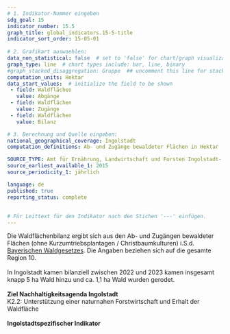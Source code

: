 ```yaml
---
# 1. Indikator-Nummer eingeben 
sdg_goal: 15 
indicator_number: 15.5
graph_title: global_indicators.15-5-title
indicator_sort_order: 15-05-01
 
# 2. Grafikart auswaehlen: 
data_non_statistical: false  # set to 'false' for chart/graph visualization 
graph_type: line  # chart types include: bar, line, binary 
#graph_stacked_disaggregation: Gruppe  ## uncomment this line for stacked bars. eplace 'Geschlecht' with the field of aggregation. 
computation_units: Hektar
data_start_values:  # initialize the field to be shown  
 - field: Waldflächen 
   value: Abgänge 
 - field: Waldflächen 
   value: Zugänge
 - field: Waldflächen 
   value: Bilanz

# 3. Berechnung und Quelle eingeben: 
national_geographical_coverage: Ingolstadt
computation_definitions: Ab- und Zugänge bewaldeter Flächen in Hektar

SOURCE_TYPE: Amt für Ernährung, Landwirtschaft und Forsten Ingolstadt- Pfaffenhofen a. d. Ilm  # data source  
source_earliest_available_1: 2015
source_periodicity_1: jährlich

language: de   
published: true 
reporting_status: complete
 
 
# Für Leittext für den Indikator nach den Stichen '---' einfügen. 
---
```

Die Waldflächenbilanz ergibt sich aus den Ab- und Zugängen bewaldeter Flächen (ohne Kurzumtriebsplantagen / Christbaumkulturen) i.S.d. <a href="https://www.gesetze-bayern.de/Content/Document/BayWaldG">Bayerischen Waldgesetzes</a>. Die Angaben beziehen sich auf die gesamte Region 10.<br>
<br>
In Ingolstadt kamen bilanziell zwischen 2022 und 2023 kamen insgesamt knapp 5 ha Wald hinzu und ca. 1,1 ha Wald wurden gerodet.<br>
<br>
<b>Ziel Nachhaltigkeitsagenda Ingolstadt</b><br>
K2.2: Unterstützung einer naturnahen Forstwirtschaft und Erhalt der Waldfläche<br>
<br>
<b>Ingolstadtspezifischer Indikator</b>


